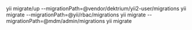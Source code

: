 
yii migrate/up --migrationPath=@vendor/dektrium/yii2-user/migrations
yii migrate --migrationPath=@yii/rbac/migrations
yii migrate --migrationPath=@mdm/admin/migrations
yii migrate